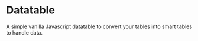 # Datatable

A simple vanilla Javascript datatable to convert your tables into smart tables to handle data.